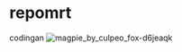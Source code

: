 # repomrt
codingan
![magpie_by_culpeo_fox-d6jeaqk](https://cloud.githubusercontent.com/assets/12137911/7631960/97f6b6d2-fa16-11e4-939f-1121dc7d62f4.jpg)
